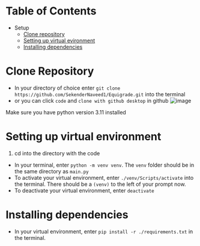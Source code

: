 # Table of Contents

- Setup
  - [Clone repository](#clone-repository)
  - [Setting up virtual evironment](#setting-up-virtual-environment)
  - [Installing dependencies](#installing-dependencies)

# Clone Repository

- In your directory of choice enter 
``` git clone https://github.com/SekenderNaveed1/Equigrade.git ``` into the terminal
- or you can click ``` code ``` and ``` clone with github desktop ``` in github
![image](https://github.com/SekenderNaveed1/Equigrade/assets/99291169/f9493a75-7701-41d9-8097-cc2ce04c6a93)

Make sure you have python version 3.11 installed

# Setting up virtual environment

1. cd into the directory with the code
- In your terminal, enter ``` python -m venv venv ```.  The ``` venv ``` folder should be in the same directory as ``` main.py ```
- To activate your virtual environment, enter ``` ./venv/Scripts/activate ``` into the terminal.  There should be a ``` (venv) ``` to the left of your prompt now.
- To deactivate your virtual environment, enter ``` deactivate ```

# Installing dependencies

- In your virtual environment, enter ``` pip install -r ./requirements.txt ``` in the terminal.  
